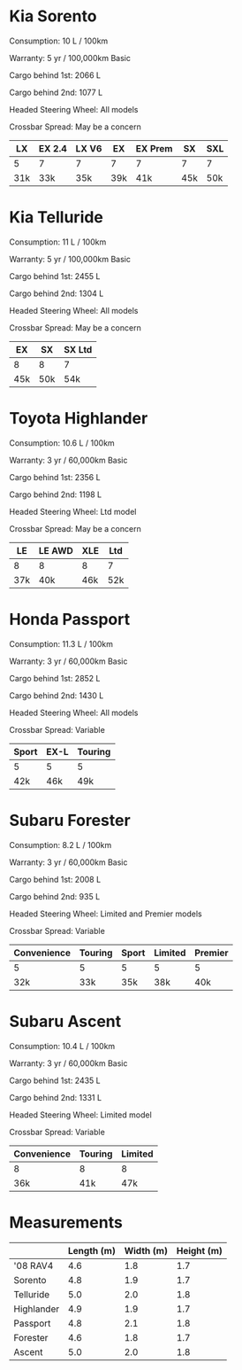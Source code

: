 # Kia Sorento
Consumption: 10 L / 100km

Warranty: 5 yr / 100,000km Basic

Cargo behind 1st: 2066 L

Cargo behind 2nd: 1077 L

Headed Steering Wheel: All models

Crossbar Spread: May be a concern

LX | EX 2.4 | LX V6 | EX | EX Prem | SX | SXL
--- | --- | --- | --- | --- | --- | ---
5 | 7 | 7 | 7 | 7 | 7 | 7
31k | 33k | 35k | 39k | 41k | 45k | 50k

# Kia Telluride
Consumption: 11 L / 100km

Warranty: 5 yr / 100,000km Basic

Cargo behind 1st: 2455 L

Cargo behind 2nd: 1304 L

Headed Steering Wheel: All models

Crossbar Spread: May be a concern

EX | SX | SX Ltd
--- | --- | ---
8 | 8 | 7
45k | 50k | 54k

# Toyota Highlander
Consumption: 10.6 L / 100km

Warranty: 3 yr / 60,000km Basic

Cargo behind 1st: 2356 L

Cargo behind 2nd: 1198 L

Headed Steering Wheel: Ltd model

Crossbar Spread: May be a concern

LE | LE AWD | XLE | Ltd
--- | --- | --- | ---
8 | 8 | 8 | 7
37k | 40k | 46k | 52k

# Honda Passport
Consumption: 11.3 L / 100km

Warranty: 3 yr / 60,000km Basic

Cargo behind 1st: 2852 L

Cargo behind 2nd: 1430 L

Headed Steering Wheel: All models

Crossbar Spread: Variable

Sport | EX-L | Touring
--- | --- | ---
5 | 5 | 5
42k | 46k | 49k

# Subaru Forester
Consumption: 8.2 L / 100km

Warranty: 3 yr / 60,000km Basic

Cargo behind 1st: 2008 L

Cargo behind 2nd: 935 L

Headed Steering Wheel: Limited and Premier models

Crossbar Spread: Variable

Convenience | Touring | Sport | Limited | Premier
--- | --- | --- | --- | ---
5 | 5 | 5 | 5 | 5
32k | 33k | 35k | 38k | 40k

# Subaru Ascent
Consumption: 10.4 L / 100km

Warranty: 3 yr / 60,000km Basic

Cargo behind 1st: 2435 L

Cargo behind 2nd: 1331 L

Headed Steering Wheel: Limited model

Crossbar Spread: Variable

Convenience | Touring | Limited
--- | --- | ---
8 | 8 | 8
36k | 41k | 47k

# Measurements

|| Length (m) | Width (m) | Height (m)
--- | --- | --- | ---
'08 RAV4 | 4.6 | 1.8 | 1.7
Sorento | 4.8 | 1.9 | 1.7
Telluride | 5.0 | 2.0 | 1.8
Highlander | 4.9 | 1.9 | 1.7
Passport | 4.8 | 2.1 | 1.8
Forester | 4.6 | 1.8 | 1.7
Ascent | 5.0 | 2.0 | 1.8
